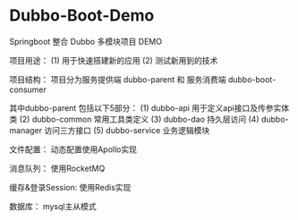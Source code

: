 # Dubbo-Boot-Demo

Springboot 整合 Dubbo 多模块项目 DEMO

项目用途：
(1) 用于快速搭建新的应用
(2) 测试新用到的技术

项目结构：
项目分为服务提供端 dubbo-parent  和 服务消费端 dubbo-boot-consumer 

其中dubbo-parent 包括以下5部分：
(1) dubbo-api 用于定义api接口及传参实体类
(2) dubbo-common 常用工具类定义
(3) dubbo-dao 持久层访问
(4) dubbo-manager 访问三方接口
(5) dubbo-service 业务逻辑模块

 
文件配置：
动态配置使用Apollo实现

消息队列：
使用RocketMQ

缓存&登录Session:
使用Redis实现

数据库：
mysql主从模式







